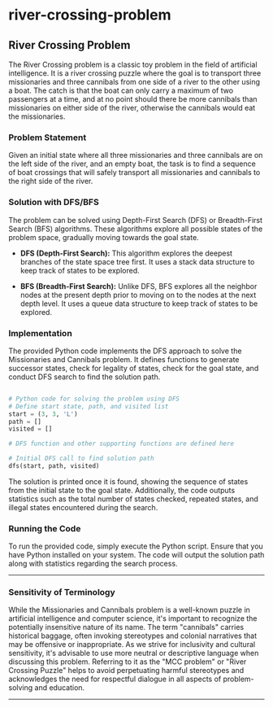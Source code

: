 # river-crossing-problem

## River Crossing Problem

The River Crossing problem is a classic toy problem in the field of artificial intelligence. It is a river crossing puzzle where the goal is to transport three missionaries and three cannibals from one side of a river to the other using a boat. The catch is that the boat can only carry a maximum of two passengers at a time, and at no point should there be more cannibals than missionaries on either side of the river, otherwise the cannibals would eat the missionaries.

### Problem Statement

Given an initial state where all three missionaries and three cannibals are on the left side of the river, and an empty boat, the task is to find a sequence of boat crossings that will safely transport all missionaries and cannibals to the right side of the river.

### Solution with DFS/BFS

The problem can be solved using Depth-First Search (DFS) or Breadth-First Search (BFS) algorithms. These algorithms explore all possible states of the problem space, gradually moving towards the goal state.

- **DFS (Depth-First Search):** This algorithm explores the deepest branches of the state space tree first. It uses a stack data structure to keep track of states to be explored.

- **BFS (Breadth-First Search):** Unlike DFS, BFS explores all the neighbor nodes at the present depth prior to moving on to the nodes at the next depth level. It uses a queue data structure to keep track of states to be explored.

### Implementation

The provided Python code implements the DFS approach to solve the Missionaries and Cannibals problem. It defines functions to generate successor states, check for legality of states, check for the goal state, and conduct DFS search to find the solution path.

```python

# Python code for solving the problem using DFS
# Define start state, path, and visited list
start = (3, 3, 'L')
path = []
visited = []

# DFS function and other supporting functions are defined here

# Initial DFS call to find solution path
dfs(start, path, visited)
```

The solution is printed once it is found, showing the sequence of states from the initial state to the goal state. Additionally, the code outputs statistics such as the total number of states checked, repeated states, and illegal states encountered during the search.

### Running the Code

To run the provided code, simply execute the Python script. Ensure that you have Python installed on your system. The code will output the solution path along with statistics regarding the search process.

---

### Sensitivity of Terminology

While the Missionaries and Cannibals problem is a well-known puzzle in artificial intelligence and computer science, it's important to recognize the potentially insensitive nature of its name. The term "cannibals" carries historical baggage, often invoking stereotypes and colonial narratives that may be offensive or inappropriate. As we strive for inclusivity and cultural sensitivity, it's advisable to use more neutral or descriptive language when discussing this problem. Referring to it as the "MCC problem" or "River Crossing Puzzle" helps to avoid perpetuating harmful stereotypes and acknowledges the need for respectful dialogue in all aspects of problem-solving and education.

--- 
